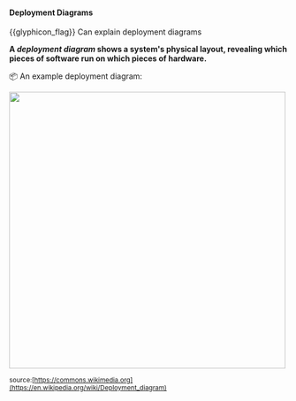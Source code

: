 <div id="title">

#### Deployment Diagrams

</div>

<span id="prereqs"></span>

<span id="outcomes">{{glyphicon_flag}} Can explain deployment diagrams</span>

<div id="body">

**A _deployment diagram_ shows a system's physical layout, revealing which pieces of software run on which pieces of hardware.**

<tip-box> 

:package: An example deployment diagram:

<img src="{{baseUrl}}/modeling/modelingStructures/deploymentDiagrams/images/diagram.png" height="500" />
<p/>

<sub>source:[https://commons.wikimedia.org](https://en.wikipedia.org/wiki/Deployment_diagram)</sub>

</tip-box>

</div>

<div id="extras">
</div>